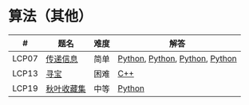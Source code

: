 # 算法（其他）

| # | 题名 | 难度 | 解答 |
| --- | --- | --- | --- |
| LCP07 | [传递信息](https://leetcode.cn/problems/chuan-di-xin-xi/) | 简单 | [Python](LCP07/numWays.py), [Python](LCP07/numWays_2.py), [Python](LCP07/numWays_3.py), [Python](LCP07/numWays_4.py) |
| LCP13 | [寻宝](https://leetcode.cn/problems/xun-bao/) | 困难 | [C++](LCP13/minimalSteps.cpp) |
| LCP19 | [秋叶收藏集](https://leetcode.cn/problems/UlBDOe/) | 中等 | [Python](LCP19/minimumOperations.py) |
